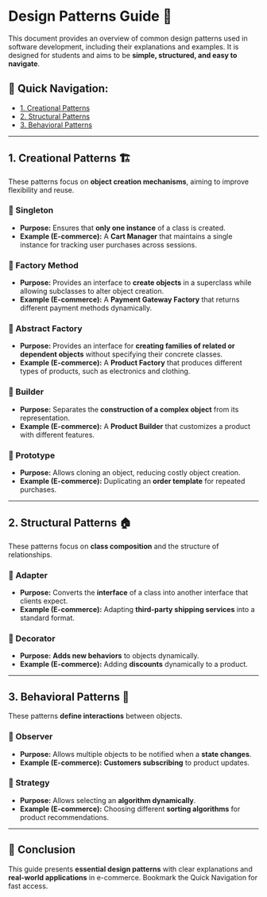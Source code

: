 # Design Patterns Guide 📌

This document provides an overview of common design patterns used in software development, including their explanations and examples. It is designed for students and aims to be **simple, structured, and easy to navigate**.

## 📖 Quick Navigation:
- [1. Creational Patterns](#creational-patterns)
- [2. Structural Patterns](#structural-patterns)
- [3. Behavioral Patterns](#behavioral-patterns)

---

## 1. Creational Patterns 🏗️
These patterns focus on **object creation mechanisms**, aiming to improve flexibility and reuse.

### 🔹 Singleton
- **Purpose:** Ensures that **only one instance** of a class is created.
- **Example (E-commerce):** A **Cart Manager** that maintains a single instance for tracking user purchases across sessions.

### 🔹 Factory Method
- **Purpose:** Provides an interface to **create objects** in a superclass while allowing subclasses to alter object creation.
- **Example (E-commerce):** A **Payment Gateway Factory** that returns different payment methods dynamically.

### 🔹 Abstract Factory
- **Purpose:** Provides an interface for **creating families of related or dependent objects** without specifying their concrete classes.
- **Example (E-commerce):** A **Product Factory** that produces different types of products, such as electronics and clothing.

### 🔹 Builder
- **Purpose:** Separates the **construction of a complex object** from its representation.
- **Example (E-commerce):** A **Product Builder** that customizes a product with different features.

### 🔹 Prototype
- **Purpose:** Allows cloning an object, reducing costly object creation.
- **Example (E-commerce):** Duplicating an **order template** for repeated purchases.

---

## 2. Structural Patterns 🏠
These patterns focus on **class composition** and the structure of relationships.

### 🔹 Adapter
- **Purpose:** Converts the **interface** of a class into another interface that clients expect.
- **Example (E-commerce):** Adapting **third-party shipping services** into a standard format.

### 🔹 Decorator
- **Purpose:** **Adds new behaviors** to objects dynamically.
- **Example (E-commerce):** Adding **discounts** dynamically to a product.

---

## 3. Behavioral Patterns 🤖
These patterns **define interactions** between objects.

### 🔹 Observer
- **Purpose:** Allows multiple objects to be notified when a **state changes**.
- **Example (E-commerce):** **Customers subscribing** to product updates.

### 🔹 Strategy
- **Purpose:** Allows selecting an **algorithm dynamically**.
- **Example (E-commerce):** Choosing different **sorting algorithms** for product recommendations.

---

## 🎯 Conclusion
This guide presents **essential design patterns** with clear explanations and **real-world applications** in e-commerce. Bookmark the Quick Navigation for fast access.

